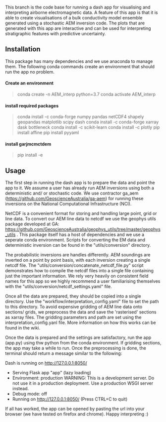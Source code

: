 
This branch is the code base for running a dash app for visualising and interpreting
airborne electromagnetic data. A feature of this app is that it is able to create 
visualisations of a bulk conductivity model ensemble generated using a stochastic AEM 
inversion code. The plots that are generated with this app are interactive and can be used 
for interpreting stratigraphic features with predictive uncertainty.

## Installation

This package has many dependencies and we use anaconda to manage them. The following conda
commands create an environment that should run the app no problem.

#### Create an environment
>conda create -n AEM_interp python=3.7
>conda activate AEM_interp

#### install required packages
>conda install -c conda-forge numpy pandas netCDF4 shapely geopandas matplotlib scipy dash
>conda install -c conda-forge xarray dask bottleneck
>conda install -c scikit-learn
>conda install -c plotly
>pip install affine
>pip install pyyaml

#### install garjmcmctdem
>pip install -e <path to garjmcmctdem_utils>

## Usage

The first step in running the dash app is to prepare the data and point the app to it. We
assume a user has already run AEM inversions using both a deterministic and/ or stochastic
code. We use contractor ga_aem (https://github.com/GeoscienceAustralia/ga-aem) for 
running these inversions on the National Computational Infrastructure (NCI).

NetCDF is a convenient format for storing and handling large point, grid or line data. To 
convert our AEM line data to netcdf we use the geophys utils package developed at GA: 
 https://github.com/GeoscienceAustralia/geophys_utils/tree/master/geophys_utils .
This package itself has a host of dependencies and we use a seperate conda environment.
Scripts for converting the EM data and deterministic inversion can be found in the 
"utils/conversion" directory.

The probabilistic inversions are handles differently. AEM soundings are inverted on a point
by point basis, with each inversion creating a single netcdf file. The 
"utils/conversion/concatenate_netcdf_file.py" script demonstrates how to compile the netcdf
files into a single file containing just the important information. We rely very heavily 
on consistent field names for this app so we highly recommend a user familiarising
themselves with the  "utils/conversion/netcdf_settings.yaml" file.

Once all the data are prepared, they should be copied into a single directory. Use the
"workflow/interpretation_config.yaml" file to set the path to this directory. To avoid 
expensive gridding of AEM line data onto sections/ grids, we preprocess the data and save
the 'rasterised' sections as xarray files. The gridding parameters and path are set using
the interpretation_config.yanl file. More information on how this works can be found in
the wiki.

Once the data is prepared and the settings are satisfactory, run the app (app.py) 
using thw python from the conda environment. If gridding sections, the app may take a
 while to run. Once the preprocessing is done, the terminal should return a message 
 similar to the following:
 
 Dash is running on http://127.0.0.1:8050/

 * Serving Flask app "app" (lazy loading)
 * Environment: production
   WARNING: This is a development server. Do not use it in a production deployment.
   Use a production WSGI server instead.
 * Debug mode: off
 * Running on http://127.0.0.1:8050/ (Press CTRL+C to quit)

If all has worked, the app can be opened by pasting the url into your browser (we have
tested on firefox and chrome). Happy interpreting :)


